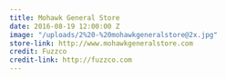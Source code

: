 ```yaml
---
title: Mohawk General Store
date: 2016-08-19 12:00:00 Z
image: "/uploads/2%20-%20mohawkgeneralstore@2x.jpg"
store-link: http://www.mohawkgeneralstore.com
credit: Fuzzco
credit-link: http://fuzzco.com
---
```


